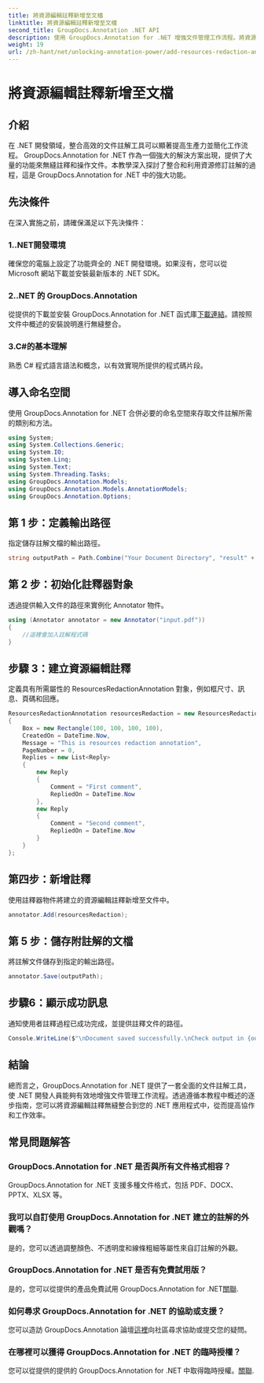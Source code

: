 ```yaml
---
title: 將資源編輯註釋新增至文檔
linktitle: 將資源編輯註釋新增至文檔
second_title: GroupDocs.Annotation .NET API
description: 使用 GroupDocs.Annotation for .NET 增強文件管理工作流程。將資源編輯註釋無縫整合到您的 .NET 以提高效率。
weight: 19
url: /zh-hant/net/unlocking-annotation-power/add-resources-redaction-annotation/
---
```


# 將資源編輯註釋新增至文檔

## 介紹
在 .NET 開發領域，整合高效的文件註解工具可以顯著提高生產力並簡化工作流程。 GroupDocs.Annotation for .NET 作為一個強大的解決方案出現，提供了大量的功能來無縫註釋和操作文件。本教學深入探討了整合和利用資源修訂註解的過程，這是 GroupDocs.Annotation for .NET 中的強大功能。
## 先決條件
在深入實施之前，請確保滿足以下先決條件：
### 1..NET開發環境
確保您的電腦上設定了功能齊全的 .NET 開發環境。如果沒有，您可以從 Microsoft 網站下載並安裝最新版本的 .NET SDK。
### 2..NET 的 GroupDocs.Annotation
從提供的下載並安裝 GroupDocs.Annotation for .NET 函式庫[下載連結](https://releases.groupdocs.com/annotation/net/)。請按照文件中概述的安裝說明進行無縫整合。
### 3.C#的基本理解
熟悉 C# 程式語言語法和概念，以有效實現所提供的程式碼片段。

## 導入命名空間
使用 GroupDocs.Annotation for .NET 合併必要的命名空間來存取文件註解所需的類別和方法。

```csharp
using System;
using System.Collections.Generic;
using System.IO;
using System.Linq;
using System.Text;
using System.Threading.Tasks;
using GroupDocs.Annotation.Models;
using GroupDocs.Annotation.Models.AnnotationModels;
using GroupDocs.Annotation.Options;
```
## 第 1 步：定義輸出路徑
指定儲存註解文檔的輸出路徑。
```csharp
string outputPath = Path.Combine("Your Document Directory", "result" + Path.GetExtension("input.pdf"));
```
## 第 2 步：初始化註釋器對象
透過提供輸入文件的路徑來實例化 Annotator 物件。
```csharp
using (Annotator annotator = new Annotator("input.pdf"))
{
    //這裡會加入註解程式碼
}
```
## 步驟 3：建立資源編輯註釋
定義具有所需屬性的 ResourcesRedactionAnnotation 對象，例如框尺寸、訊息、頁碼和回應。
```csharp
ResourcesRedactionAnnotation resourcesRedaction = new ResourcesRedactionAnnotation
{
    Box = new Rectangle(100, 100, 100, 100),
    CreatedOn = DateTime.Now,
    Message = "This is resources redaction annotation",
    PageNumber = 0,
    Replies = new List<Reply>
    {
        new Reply
        {
            Comment = "First comment",
            RepliedOn = DateTime.Now
        },
        new Reply
        {
            Comment = "Second comment",
            RepliedOn = DateTime.Now
        }
    }
};
```
## 第四步：新增註釋
使用註釋器物件將建立的資源編輯註釋新增至文件中。
```csharp
annotator.Add(resourcesRedaction);
```
## 第 5 步：儲存附註解的文檔
將註解文件儲存到指定的輸出路徑。
```csharp
annotator.Save(outputPath);
```
## 步驟6：顯示成功訊息
通知使用者註釋過程已成功完成，並提供註釋文件的路徑。
```csharp
Console.WriteLine($"\nDocument saved successfully.\nCheck output in {outputPath}.");
```

## 結論
總而言之，GroupDocs.Annotation for .NET 提供了一套全面的文件註解工具，使 .NET 開發人員能夠有效地增強文件管理工作流程。透過遵循本教程中概述的逐步指南，您可以將資源編輯註釋無縫整合到您的 .NET 應用程式中，從而提高協作和工作效率。
## 常見問題解答
### GroupDocs.Annotation for .NET 是否與所有文件格式相容？
GroupDocs.Annotation for .NET 支援多種文件格式，包括 PDF、DOCX、PPTX、XLSX 等。
### 我可以自訂使用 GroupDocs.Annotation for .NET 建立的註解的外觀嗎？
是的，您可以透過調整顏色、不透明度和線條粗細等屬性來自訂註解的外觀。
### GroupDocs.Annotation for .NET 是否有免費試用版？
是的，您可以從提供的產品免費試用 GroupDocs.Annotation for .NET[關聯](https://releases.groupdocs.com/).
### 如何尋求 GroupDocs.Annotation for .NET 的協助或支援？
您可以造訪 GroupDocs.Annotation 論壇[這裡](https://forum.groupdocs.com/c/annotation/10)向社區尋求協助或提交您的疑問。
### 在哪裡可以獲得 GroupDocs.Annotation for .NET 的臨時授權？
您可以從提供的提供的 GroupDocs.Annotation for .NET 中取得臨時授權。[關聯](https://purchase.groupdocs.com/temporary-license/).
